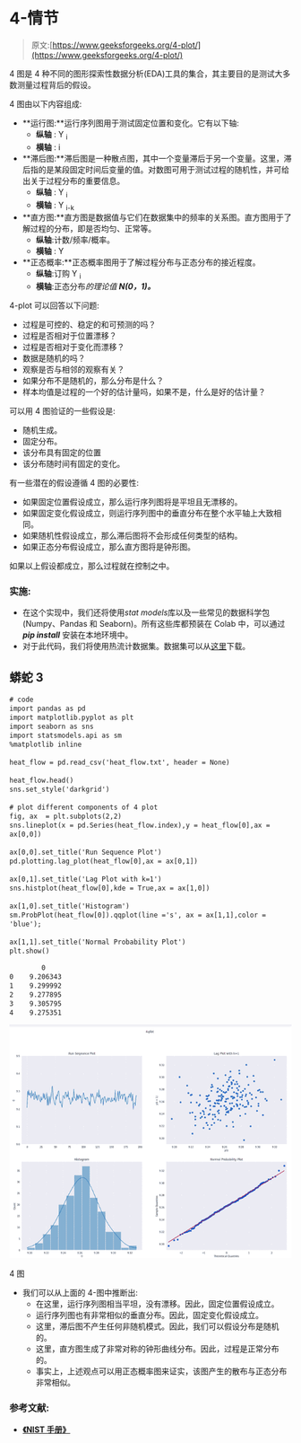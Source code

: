 # 4-情节

> 原文:[https://www.geeksforgeeks.org/4-plot/](https://www.geeksforgeeks.org/4-plot/)

4 图是 4 种不同的图形探索性数据分析(EDA)工具的集合，其主要目的是测试大多数测量过程背后的假设。

4 图由以下内容组成:

*   **运行图:**运行序列图用于测试固定位置和变化。它有以下轴:
    *   **纵轴** : Y <sub>i</sub>
    *   **横轴** : i
*   **滞后图:**滞后图是一种散点图，其中一个变量滞后于另一个变量。这里，滞后指的是某段固定时间后变量的值。对数图可用于测试过程的随机性，并可给出关于过程分布的重要信息。
    *   **纵轴** : Y <sub>i</sub>
    *   **横轴** : Y <sub>i-k</sub>
*   **直方图:**直方图是数据值与它们在数据集中的频率的关系图。直方图用于了解过程的分布，即是否均匀、正常等。
    *   **纵轴**:计数/频率/概率。
    *   **横轴** : Y
*   **正态概率:**正态概率图用于了解过程分布与正态分布的接近程度。
    *   **纵轴**:订购 Y <sub>i</sub>
    *   **横轴**:正态分布*的理论值 **N(0，1)。***

4-plot 可以回答以下问题:

*   过程是可控的、稳定的和可预测的吗？
*   过程是否相对于位置漂移？
*   过程是否相对于变化而漂移？
*   数据是随机的吗？
*   观察是否与相邻的观察有关？
*   如果分布不是随机的，那么分布是什么？
*   样本均值是过程的一个好的估计量吗，如果不是，什么是好的估计量？

可以用 4 图验证的一些假设是:

*   随机生成。
*   固定分布。
*   该分布具有固定的位置
*   该分布随时间有固定的变化。

有一些潜在的假设遵循 4 图的必要性:

*   如果固定位置假设成立，那么运行序列图将是平坦且无漂移的。
*   如果固定变化假设成立，则运行序列图中的垂直分布在整个水平轴上大致相同。
*   如果随机性假设成立，那么滞后图将不会形成任何类型的结构。
*   如果正态分布假设成立，那么直方图将是钟形图。

如果以上假设都成立，那么过程就在控制之中。

### **实施:**

*   在这个实现中，我们还将使用*stat models*库以及一些常见的数据科学包(Numpy、Pandas 和 Seaborn)。所有这些库都预装在 Colab 中，可以通过 ***pip install*** 安装在本地环境中。
*   对于此代码，我们将使用热流计数据集。数据集可以从[这里](https://www.itl.nist.gov/div898/handbook/eda/section4/eda4281.htm)下载。

## 蟒蛇 3

```
# code
import pandas as pd
import matplotlib.pyplot as plt
import seaborn as sns
import statsmodels.api as sm
%matplotlib inline

heat_flow = pd.read_csv('heat_flow.txt', header = None)

heat_flow.head()
sns.set_style('darkgrid')

# plot different components of 4 plot
fig, ax  = plt.subplots(2,2)
sns.lineplot(x = pd.Series(heat_flow.index),y = heat_flow[0],ax = ax[0,0])

ax[0,0].set_title('Run Sequence Plot')
pd.plotting.lag_plot(heat_flow[0],ax = ax[0,1])

ax[0,1].set_title('Lag Plot with k=1')
sns.histplot(heat_flow[0],kde = True,ax = ax[1,0])

ax[1,0].set_title('Histogram')
sm.ProbPlot(heat_flow[0]).qqplot(line ='s', ax = ax[1,1],color = 'blue');

ax[1,1].set_title('Normal Probability Plot')
plt.show()
```

```
        0
0    9.206343
1    9.299992
2    9.277895
3    9.305795
4    9.275351
```

![](img/cfc08d7c72dc5ad6faedbe7572f8b590.png)

4 图

*   我们可以从上面的 4-图中推断出:
    *   在这里，运行序列图相当平坦，没有漂移。因此，固定位置假设成立。
    *   运行序列图也有非常相似的垂直分布。因此，固定变化假设成立。
    *   这里，滞后图不产生任何非随机模式。因此，我们可以假设分布是随机的。
    *   这里，直方图生成了非常对称的钟形曲线分布。因此，过程是正常分布的。
    *   事实上，上述观点可以用正态概率图来证实，该图产生的散布与正态分布非常相似。

### **参考文献:**

*   [**《NIST 手册》**](https://www.itl.nist.gov/div898/handbook/eda/section3/4plot.htm)